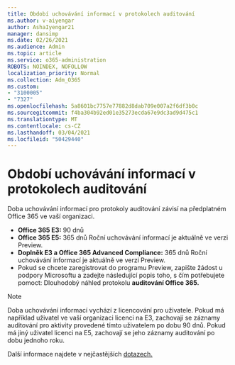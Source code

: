 ```yaml
---
title: Období uchovávání informací v protokolech auditování
ms.author: v-aiyengar
author: AshaIyengar21
manager: dansimp
ms.date: 02/26/2021
ms.audience: Admin
ms.topic: article
ms.service: o365-administration
ROBOTS: NOINDEX, NOFOLLOW
localization_priority: Normal
ms.collection: Adm_O365
ms.custom:
- "3100005"
- "7327"
ms.openlocfilehash: 5a8601bc7757e77882d8dab709e007a2f6df3b0c
ms.sourcegitcommit: f4ba304b92ed01e35273ecda67e9dc3ad9d475c1
ms.translationtype: MT
ms.contentlocale: cs-CZ
ms.lasthandoff: 03/04/2021
ms.locfileid: "50429440"
---
```

# <a name="about-audit-logs-retention-periods"></a>Období uchovávání informací v protokolech auditování

Doba uchovávání informací pro protokoly auditování závisí na předplatném Office 365 ve vaší organizaci.

- **Office 365 E3:** 90 dnů
- **Office 365 E5:** 365 dnů Roční uchovávání informací je aktuálně ve verzi Preview.
- **Doplněk E3 a Office 365 Advanced Compliance:** 365 dnů Roční uchovávání informací je aktuálně ve verzi Preview.
- Pokud se chcete zaregistrovat do programu Preview, zapište žádost u podpory Microsoftu a zadejte následující popis toho, s čím potřebujete pomoct: Dlouhodobý náhled protokolu **auditování Office 365.**
> [!NOTE]
> Doba uchovávání informací vychází z licencování pro uživatele. Pokud má například uživatel ve vaší organizaci licenci na E3, zachovají se záznamy auditování pro aktivity provedené tímto uživatelem po dobu 90 dnů. Pokud má jiný uživatel licenci na E5, zachovají se jeho záznamy auditování po dobu jednoho roku.

Další informace najdete v nejčastějších [dotazech.](https://go.microsoft.com/fwlink/?linkid=2115336)